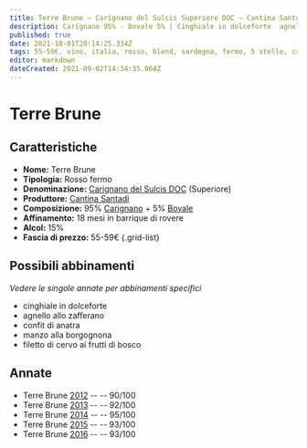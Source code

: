 ```yaml
---
title: Terre Brune – Carignano del Sulcis Superiore DOC – Cantina Santadi – Sardegna (IT) – 55-59€ – 4★-5★
description: Carignano 95% - Bovale 5% | Cinghiale in dolceforte  agnello allo zafferano – Confit di anatra – Manzo alla borgognona – Filetto di cervo ai frutti di bosco
published: true
date: 2021-10-01T20:14:25.334Z
tags: 55-59€, vino, italia, rosso, blend, sardegna, fermo, 5 stelle, carignano, bovale, cinghiale in dolceforte, agnello allo zafferano, confit di anatra, manzo alla borgognona, filetto di cervo ai frutti di bosco
editor: markdown
dateCreated: 2021-09-02T14:34:35.864Z
---
```


# Terre Brune

## Caratteristiche
- **Nome:** Terre Brune 
- **Tipologia:** Rosso fermo
- **Denominazione:** [Carignano del Sulcis DOC](/denominazioni/Italia/Sardegna/DOC/Carignano-del-Sulcis) (Superiore)
- **Produttore:** [Cantina Santadi](/produttori/Italia/Sardegna/Cantina-Santadi) 
- **Composizione:** 95% [Carignano](/vitigni/Italia/bacca-nera/carignano) + 5% [Bovale](/vitigni/Italia/bacca-nera/bovale)
- **Affinamento:** 18 mesi in barrique di rovere
- **Alcol:** 15%
- **Fascia di prezzo:** 55-59€
{.grid-list}



## Possibili abbinamenti
*Vedere le singole annate per abbinamenti specifici*

- cinghiale in dolceforte
- agnello allo zafferano 
- confit di anatra
- manzo alla borgognona
- filetto di cervo ai frutti di bosco

## Annate
- Terre Brune [2012](vini/Italia/Sardegna/Cantina-Santadi/Terre-Brune/2012) -- <span class="star-4"></span> -- 90/100
- Terre Brune [2013](vini/Italia/Sardegna/Cantina-Santadi/Terre-Brune/2013) -- <span class="star-5"></span> -- 92/100
- Terre Brune [2014](vini/Italia/Sardegna/Cantina-Santadi/Terre-Brune/2014) -- <span class="star-5"></span> -- 95/100
- Terre Brune [2015](vini/Italia/Sardegna/Cantina-Santadi/Terre-Brune/2015) -- <span class="star-5"></span> -- 93/100
- Terre Brune [2016](vini/Italia/Sardegna/Cantina-Santadi/Terre-Brune/2016) -- <span class="star-5"></span> -- 93/100


